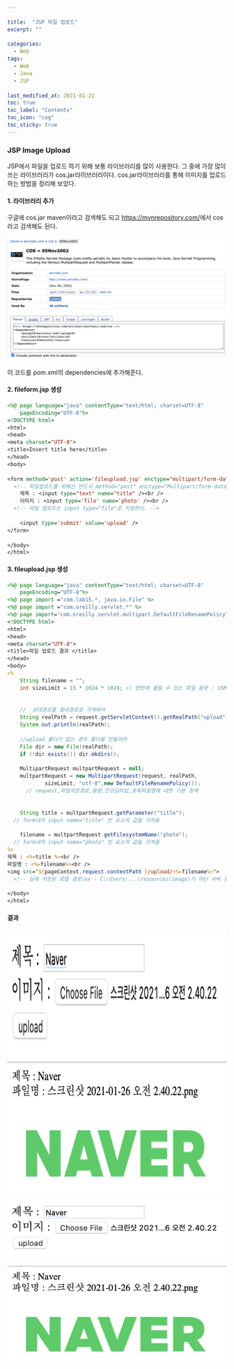 ```yaml
---

title:  "JSP 파일 업로드"
excerpt: "" 

categories:
  - Web
tags:
  - Web
  - Java
  - JSP

last_modified_at: 2021-01-22 
toc: true
toc_label: "Contents"
toc_icon: "cog"
toc_sticky: true
---
```


### **JSP Image Upload**

JSP에서 파일을 업로드 하기 위해 보통 라이브러리를 많이 사용한다. 그 중에 가장 많이 쓰는 라이브러리가 cos.jar라이브러리이다. cos.jar라이브러리를 통해 이미지를 업로드 하는 방법을 정리해 보았다. 

#### 1. 라이브러리 추가

구글에 cos.jar maven이라고 검색해도 되고 <https://mvnrepository.com/>에서 cos라고 검색해도 된다.  

![img](/assets/images/jsp_image/26.png)

이 코드를 pom.xml의 dependencies에 추가해준다. 

#### 2. fileform.jsp 생성

~~~jsp
<%@ page language="java" contentType="text/html; charset=UTF-8"
    pageEncoding="UTF-8"%>
<!DOCTYPE html>
<html>
<head>
<meta charset="UTF-8">
<title>Insert title here</title>
</head>
<body>

<form method='post' action='fileupload.jsp' enctype="multipart/form-data">
  <!-- 파일업로드를 위해선 반드시 method="post" enctype="Multipart/form-data"여야 한다. (cos 라이브러리에서 제공하는 MultipartRequest 객체를 이용하는 것)-->
	제목 : <input type="text" name="title" /><br />
	이미지 : <input type='file' name='photo' /><br />
  <!-- 파일 업로드는 input type="file"로 지정한다. -->

	<input type='submit' value='upload' />
</form>

</body>
</html>
~~~



#### 3. fileupload.jsp 생성

```jsp
<%@ page language="java" contentType="text/html; charset=UTF-8"
    pageEncoding="UTF-8"%>
<%@ page import ="com.lab15.*, java.io.File" %>
<%@ page import ="com.oreilly.servlet.*" %>
<%@ page import="com.oreilly.servlet.multipart.DefaultFileRenamePolicy" %>
<!DOCTYPE html>
<html>
<head>
<meta charset="UTF-8">
<title>파일 업로드 결과 </title>
</head>
<body>
<% 
	String filename = "";
	int sizeLimit = 15 * 1024 * 1024; // 한번에 올릴 수 있는 파일 용량 : 15M로 제한

	
	//	상대경로를 절대경로로 가져와야 
	String realPath = request.getServletContext().getRealPath("upload");
	System.out.println(realPath);
	
	//upload 폴더가 없는 경우 폴더를 만들어라
	File dir = new File(realPath);
	if (!dir.exists()) dir.mkdirs();
			
	MultipartRequest multpartRequest = null;
	multpartRequest = new MultipartRequest(request, realPath, 
			sizeLimit, "utf-8",new DefaultFileRenamePolicy());
      // request,파일저장경로,용량,인코딩타입,중복파일명에 대한 기본 정책


	String title = multpartRequest.getParameter("title"); 
  // form내의 input name="title" 인 요소의 값을 가져옴

	filename = multpartRequest.getFilesystemName("photo");
  // form내의 input name="photo" 인 요소의 값을 가져옴
%>
제목 : <%=title %><br />
파일명 : <%=filename%><br />
<img src="${pageContext.request.contextPath }/upload/<%=filename%>">
  <!-- 실제 저장된 로컬 경로(ex - C:\Users\...\resources\image)가 아닌 서버 경로(ex - FileUpload/resources/image)를 통해 접근해야 한다.-->

</body>
</html>
```



#### 결과

<center><img src="/assets/images/jsp_image/32.png" height="300"></center>

<center><img src="/assets/images/jsp_image/55.png" height="300"></center>



![img](/assets/images/jsp_image/32.png)

![img](/assets/images/jsp_image/55.png)